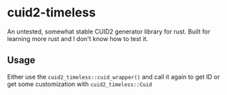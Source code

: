 # cuid2-timeless

An untested, somewhat stable CUID2 generator library for rust. Built for learning more rust and I don't know how to test it.

## Usage

Either use the `cuid2_timeless::cuid_wrapper()` and call it again to get ID or get some customization with `cuid2_timeless::Cuid`
